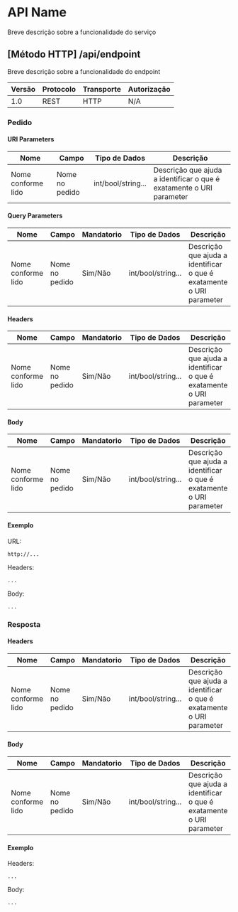 # API Name
Breve descrição sobre a funcionalidade do serviço

## [Método HTTP] /api/endpoint
Breve descrição sobre a funcionalidade do endpoint

| Versão | Protocolo | Transporte | Autorização |
|--------|-----------|------------|-------------|
| 1.0    | REST      | HTTP       | N/A         |

### Pedido

#### URI Parameters

| Nome               | Campo          | Tipo de Dados      | Descrição |
|--------------------|----------------|--------------------|-----------|
| Nome conforme lido | Nome no pedido | int/bool/string... | Descrição que ajuda a identificar o que é exatamente o URI parameter|

#### Query Parameters

| Nome               | Campo          |Mandatorio| Tipo de Dados      | Descrição |
|--------------------|----------------|----------|--------------------|-----------|
| Nome conforme lido | Nome no pedido |Sim/Não   | int/bool/string... | Descrição que ajuda a identificar o que é exatamente o URI parameter|

#### Headers

| Nome               | Campo          |Mandatorio| Tipo de Dados      | Descrição |
|--------------------|----------------|----------|--------------------|-----------|
| Nome conforme lido | Nome no pedido |Sim/Não   | int/bool/string... | Descrição que ajuda a identificar o que é exatamente o URI parameter|

#### Body

| Nome               | Campo          |Mandatorio| Tipo de Dados      | Descrição |
|--------------------|----------------|----------|--------------------|-----------|
| Nome conforme lido | Nome no pedido |Sim/Não   | int/bool/string... | Descrição que ajuda a identificar o que é exatamente o URI parameter|

#### Exemplo
URL:
```
http://...
```

Headers:
```
...
```

Body:
```
...
```

### Resposta

#### Headers

| Nome               | Campo          |Mandatorio| Tipo de Dados      | Descrição |
|--------------------|----------------|----------|--------------------|-----------|
| Nome conforme lido | Nome no pedido |Sim/Não   | int/bool/string... | Descrição que ajuda a identificar o que é exatamente o URI parameter|

#### Body

| Nome               | Campo          |Mandatorio| Tipo de Dados      | Descrição |
|--------------------|----------------|----------|--------------------|-----------|
| Nome conforme lido | Nome no pedido |Sim/Não   | int/bool/string... | Descrição que ajuda a identificar o que é exatamente o URI parameter|

#### Exemplo
Headers:
```
...
```

Body:
```
...
```